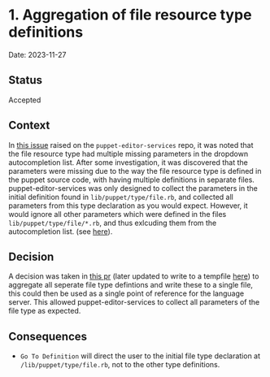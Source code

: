# 1. Aggregation of file resource type definitions

Date: 2023-11-27

## Status

Accepted

## Context

In [this issue](https://github.com/puppetlabs/puppet-editor-services/issues/349) raised on the `puppet-editor-services` repo, it was noted that the file resource type had multiple missing parameters in the dropdown autocompletion list. After some investigation, it was discovered that the parameters were missing due to the way the file resource type is defined in the puppet source code, with having multiple definitions in separate files. puppet-editor-services was only designed to collect the parameters in the initial definition found in `lib/puppet/type/file.rb`, and collected all parameters from this type declaration as you would expect. However, it would ignore all other parameters which were defined in the files `lib/puppet/type/file/*.rb`, and thus exlcuding them from the autocompletion list. (see [here](https://github.com/puppetlabs/puppet/tree/main/lib/puppet/type/file)).

## Decision

A decision was taken in [this pr](https://github.com/puppetlabs/puppet-editor-services/pull/353) (later updated to write to a tempfile [here](https://github.com/puppetlabs/puppet-editor-services/pull/359)) to aggregate all seperate file type defintions and write these to a single file, this could then be used as a single point of reference for the language server. This allowed puppet-editor-services to collect all parameters of the file type as expected.

## Consequences

* `Go To Definition` will direct the user to the initial file type declaration at `/lib/puppet/type/file.rb`, not to the other type definitions.
